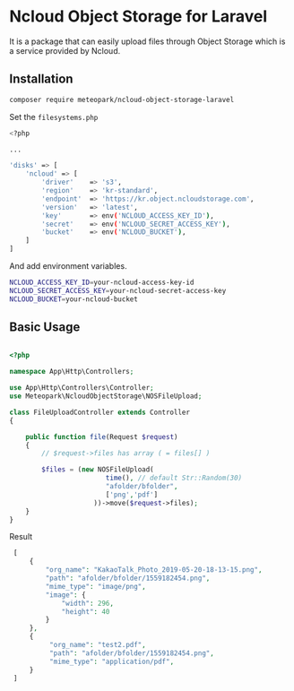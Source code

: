 # Ncloud Object Storage for Laravel

It is a package that can easily upload files through Object Storage which is a service provided by Ncloud.

## Installation
``` bash
composer require meteopark/ncloud-object-storage-laravel
```

Set the `filesystems.php`

```bash
<?php

...

'disks' => [
    'ncloud' => [
        'driver'    => 's3',
        'region'    => 'kr-standard',
        'endpoint'  => 'https://kr.object.ncloudstorage.com',
        'version'   => 'latest',
        'key'       => env('NCLOUD_ACCESS_KEY_ID'),
        'secret'    => env('NCLOUD_SECRET_ACCESS_KEY'),
        'bucket'    => env('NCLOUD_BUCKET'),
    ]
]
```

And add environment variables.


```bash
NCLOUD_ACCESS_KEY_ID=your-ncloud-access-key-id
NCLOUD_SECRET_ACCESS_KEY=your-ncloud-secret-access-key
NCLOUD_BUCKET=your-ncloud-bucket
```

## Basic Usage

```php

<?php

namespace App\Http\Controllers;

use App\Http\Controllers\Controller;
use Meteopark\NcloudObjectStorage\NOSFileUpload;

class FileUploadController extends Controller
{

    public function file(Request $request)
    {
        // $request->files has array ( = files[] )

        $files = (new NOSFileUpload(
                        time(), // default Str::Random(30)
                        "afolder/bfolder",
                        ['png','pdf']
                     ))->move($request->files);
    }
}
 ```

Result

```php
 [
     {
         "org_name": "KakaoTalk_Photo_2019-05-20-18-13-15.png",
         "path": "afolder/bfolder/1559182454.png",
         "mime_type": "image/png",
         "image": {
             "width": 296,
             "height": 40
         }
     },
     {
          "org_name": "test2.pdf",
          "path": "afolder/bfolder/1559182454.png",
          "mime_type": "application/pdf",
     }
 ]
 ```